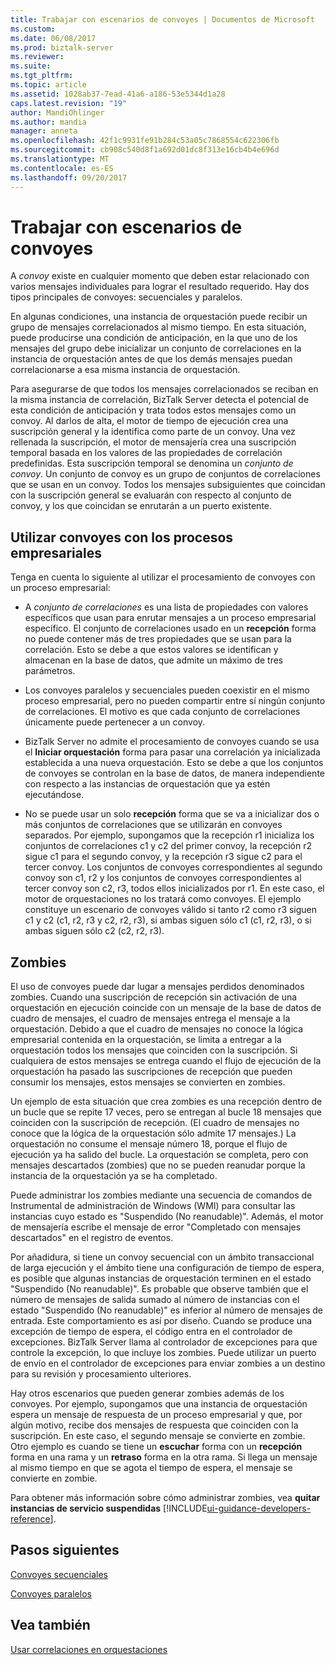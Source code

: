 ```yaml
---
title: Trabajar con escenarios de convoyes | Documentos de Microsoft
ms.custom: 
ms.date: 06/08/2017
ms.prod: biztalk-server
ms.reviewer: 
ms.suite: 
ms.tgt_pltfrm: 
ms.topic: article
ms.assetid: 1028ab37-7ead-41a6-a186-53e5344d1a28
caps.latest.revision: "19"
author: MandiOhlinger
ms.author: mandia
manager: anneta
ms.openlocfilehash: 42f1c9931fe91b284c53a05c7868554c622306fb
ms.sourcegitcommit: cb908c540d8f1a692d01dc8f313e16cb4b4e696d
ms.translationtype: MT
ms.contentlocale: es-ES
ms.lasthandoff: 09/20/2017
---
```

# <a name="working-with-convoy-scenarios"></a>Trabajar con escenarios de convoyes
A *convoy* existe en cualquier momento que deben estar relacionado con varios mensajes individuales para lograr el resultado requerido. Hay dos tipos principales de convoyes: secuenciales y paralelos.  
  
 En algunas condiciones, una instancia de orquestación puede recibir un grupo de mensajes correlacionados al mismo tiempo. En esta situación, puede producirse una condición de anticipación, en la que uno de los mensajes del grupo debe inicializar un conjunto de correlaciones en la instancia de orquestación antes de que los demás mensajes puedan correlacionarse a esa misma instancia de orquestación.  
  
 Para asegurarse de que todos los mensajes correlacionados se reciban en la misma instancia de correlación, BizTalk Server detecta el potencial de esta condición de anticipación y trata todos estos mensajes como un convoy. Al darlos de alta, el motor de tiempo de ejecución crea una suscripción general y la identifica como parte de un convoy. Una vez rellenada la suscripción, el motor de mensajería crea una suscripción temporal basada en los valores de las propiedades de correlación predefinidas. Esta suscripción temporal se denomina un *conjunto de convoy*. Un conjunto de convoy es un grupo de conjuntos de correlaciones que se usan en un convoy. Todos los mensajes subsiguientes que coincidan con la suscripción general se evaluarán con respecto al conjunto de convoy, y los que coincidan se enrutarán a un puerto existente.  
  
## <a name="using-convoys-with-business-processes"></a>Utilizar convoyes con los procesos empresariales  
 Tenga en cuenta lo siguiente al utilizar el procesamiento de convoyes con un proceso empresarial:  
  
-   A *conjunto de correlaciones* es una lista de propiedades con valores específicos que usan para enrutar mensajes a un proceso empresarial específico. El conjunto de correlaciones usado en un **recepción** forma no puede contener más de tres propiedades que se usan para la correlación. Esto se debe a que estos valores se identifican y almacenan en la base de datos, que admite un máximo de tres parámetros.  
  
-   Los convoyes paralelos y secuenciales pueden coexistir en el mismo proceso empresarial, pero no pueden compartir entre sí ningún conjunto de correlaciones. El motivo es que cada conjunto de correlaciones únicamente puede pertenecer a un convoy.  
  
-   BizTalk Server no admite el procesamiento de convoyes cuando se usa el **Iniciar orquestación** forma para pasar una correlación ya inicializada establecida a una nueva orquestación. Esto se debe a que los conjuntos de convoyes se controlan en la base de datos, de manera independiente con respecto a las instancias de orquestación que ya estén ejecutándose.  
  
-   No se puede usar un solo **recepción** forma que se va a inicializar dos o más conjuntos de correlaciones que se utilizarán en convoyes separados. Por ejemplo, supongamos que la recepción r1 inicializa los conjuntos de correlaciones c1 y c2 del primer convoy, la recepción r2 sigue c1 para el segundo convoy, y la recepción r3 sigue c2 para el tercer convoy. Los conjuntos de convoyes correspondientes al segundo convoy son c1, r2 y los conjuntos de convoyes correspondientes al tercer convoy son c2, r3, todos ellos inicializados por r1. En este caso, el motor de orquestaciones no los tratará como convoyes. El ejemplo constituye un escenario de convoyes válido si tanto r2 como r3 siguen c1 y c2 (c1, r2, r3 y c2, r2, r3), si ambas siguen sólo c1 (c1, r2, r3), o si ambas siguen sólo c2 (c2, r2, r3).  
  
## <a name="zombies"></a>Zombies  
 El uso de convoyes puede dar lugar a mensajes perdidos denominados zombies. Cuando una suscripción de recepción sin activación de una orquestación en ejecución coincide con un mensaje de la base de datos de cuadro de mensajes, el cuadro de mensajes entrega el mensaje a la orquestación. Debido a que el cuadro de mensajes no conoce la lógica empresarial contenida en la orquestación, se limita a entregar a la orquestación todos los mensajes que coinciden con la suscripción. Si cualquiera de estos mensajes se entrega cuando el flujo de ejecución de la orquestación ha pasado las suscripciones de recepción que pueden consumir los mensajes, estos mensajes se convierten en zombies.  
  
 Un ejemplo de esta situación que crea zombies es una recepción dentro de un bucle que se repite 17 veces, pero se entregan al bucle 18 mensajes que coinciden con la suscripción de recepción. (El cuadro de mensajes no conoce que la lógica de la orquestación sólo admite 17 mensajes.) La orquestación no consume el mensaje número 18, porque el flujo de ejecución ya ha salido del bucle. La orquestación se completa, pero con mensajes descartados (zombies) que no se pueden reanudar porque la instancia de la orquestación ya se ha completado.  
  
 Puede administrar los zombies mediante una secuencia de comandos de Instrumental de administración de Windows (WMI) para consultar las instancias cuyo estado es "Suspendido (No reanudable)". Además, el motor de mensajería escribe el mensaje de error "Completado con mensajes descartados" en el registro de eventos.  
  
 Por añadidura, si tiene un convoy secuencial con un ámbito transaccional de larga ejecución y el ámbito tiene una configuración de tiempo de espera, es posible que algunas instancias de orquestación terminen en el estado "Suspendido (No reanudable)". Es probable que observe también que el número de mensajes de salida sumado al número de instancias con el estado "Suspendido (No reanudable)" es inferior al número de mensajes de entrada. Este comportamiento es así por diseño. Cuando se produce una excepción de tiempo de espera, el código entra en el controlador de excepciones. BizTalk Server llama al controlador de excepciones para que controle la excepción, lo que incluye los zombies. Puede utilizar un puerto de envío en el controlador de excepciones para enviar zombies a un destino para su revisión y procesamiento ulteriores.  
  
 Hay otros escenarios que pueden generar zombies además de los convoyes. Por ejemplo, supongamos que una instancia de orquestación espera un mensaje de respuesta de un proceso empresarial y que, por algún motivo, recibe dos mensajes de respuesta que coinciden con la suscripción. En este caso, el segundo mensaje se convierte en zombie. Otro ejemplo es cuando se tiene un **escuchar** forma con un **recepción** forma en una rama y un **retraso** forma en la otra rama. Si llega un mensaje al mismo tiempo en que se agota el tiempo de espera, el mensaje se convierte en zombie.  
  
 Para obtener más información sobre cómo administrar zombies, vea **quitar instancias de servicio suspendidas** [!INCLUDE[ui-guidance-developers-reference](../includes/ui-guidance-developers-reference.md)].
  
## <a name="next-steps"></a>Pasos siguientes
 [Convoyes secuenciales](../core/sequential-convoys.md)  
  
 [Convoyes paralelos](../core/parallel-convoys.md)  
  
## <a name="see-also"></a>Vea también  
 [Usar correlaciones en orquestaciones](../core/using-correlations-in-orchestrations.md)